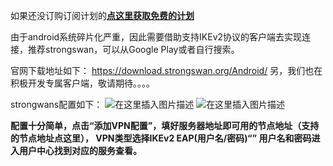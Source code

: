 如果还没订购订阅计划的[**点这里获取免费的计划**](https://www.strongswans.net/index.php/store/vpn)

由于android系统碎片化严重，因此需要借助支持IKEv2协议的客户端去实现连接，推荐strongswan，可以从Google Play或者自行搜索。

官网下载地址如下：
https://download.strongswan.org/Android/
另，我们也在积极开发专属客户端，敬请期待。。。。

strongwans配置如下：
![在这里插入图片描述](https://img-blog.csdnimg.cn/f4ed8325b7be46f8b82f94033eccfebb.jpg?x-oss-process=image/watermark,type_ZHJvaWRzYW5zZmFsbGJhY2s,shadow_50,text_Q1NETiBA5YiY5by66KW_5ZOl5ZOl,size_20,color_FFFFFF,t_70,g_se,x_16#pic_center)
![在这里插入图片描述](https://img-blog.csdnimg.cn/dbe07d276e434fa595cd22bd56ffb68b.jpg?x-oss-process=image/watermark,type_ZHJvaWRzYW5zZmFsbGJhY2s,shadow_50,text_Q1NETiBA5YiY5by66KW_5ZOl5ZOl,size_20,color_FFFFFF,t_70,g_se,x_16#pic_center)


**配置十分简单，点击“添加VPN配置”，填好服务器地址即可用的节点地址（支持的节点地址点这里），
VPN类型选择IKEv2 EAP(用户名/密码)“”
用户名和密码进入用户中心找到对应的服务查看。**